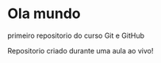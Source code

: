 # Ola mundo
 primeiro repositorio do curso Git e GitHub

Repositorio criado durante uma aula ao vivo!
